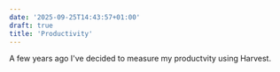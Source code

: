```yaml
---
date: '2025-09-25T14:43:57+01:00'
draft: true
title: 'Productivity'
---
```


A few years ago I've decided to measure my productvity using Harvest. 

